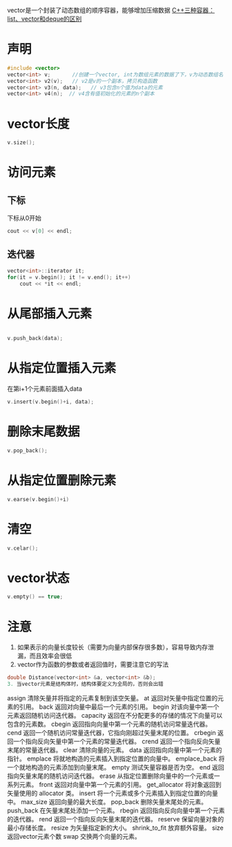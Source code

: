 vector是一个封装了动态数组的顺序容器，能够增加压缩数据
[C++三种容器：list、vector和deque的区别](http://blog.csdn.net/gogokongyin/article/details/51178378)
# 声明
```cpp
#include <vector>
vector<int> v;       //创建一个vector, int为数组元素的数据了下，v为动态数组名
vector<int> v2(v);   // v2是v的一个副本，拷贝构造函数
vector<int> v3(n, data);   // v3包含n个值为data的元素
vector<int> v4(n);  // v4含有值初始化的元素的n个副本
```

# vector长度
```cpp
v.size();
```

# 访问元素
## 下标
下标从0开始
```cpp
cout << v[0] << endl;
```
## 迭代器
```cpp
vector<int>::iterator it;
for(it = v.begin(); it != v.end(); it++)
    cout << *it << endl;
```
# 从尾部插入元素
```cpp

```
```cpp
v.push_back(data);
```

# 从指定位置插入元素
在第i+1个元素前面插入data
```cpp
v.insert(v.begin()+i, data);
```
# 删除末尾数据
```cpp
v.pop_back();
```

# 从指定位置删除元素
```cpp
v.earse(v.begin()+i)
```

# 清空
```cpp
v.celar();
```

# vector状态
```cpp
v.empty() == true;
```

# 注意
1. 如果表示的向量长度较长（需要为向量内部保存很多数），容易导致内存泄漏，而且效率会很低
2. vector作为函数的参数或者返回值时，需要注意它的写法
```cpp
double Distance(vector<int> &a, vector<int> &b);
3. 当vector元素是结构体时，结构体要定义为全局的，否则会出错
```



assign  清除矢量并将指定的元素复制到该空矢量。
at 	返回对矢量中指定位置的元素的引用。
back 	返回对向量中最后一个元素的引用。
begin 	对该向量中第一个元素返回随机访问迭代器。
capacity 	返回在不分配更多的存储的情况下向量可以包含的元素数。
cbegin 	返回指向向量中第一个元素的随机访问常量迭代器。
cend 	返回一个随机访问常量迭代器，它指向刚超过矢量末尾的位置。
crbegin 	返回一个指向反向矢量中第一个元素的常量迭代器。
crend 	返回一个指向反向矢量末尾的常量迭代器。
clear 	清除向量的元素。
data 	返回指向向量中第一个元素的指针。
emplace 	将就地构造的元素插入到指定位置的向量中。
emplace_back 	将一个就地构造的元素添加到向量末尾。
empty 	测试矢量容器是否为空。
end 	返回指向矢量末尾的随机访问迭代器。
erase 	从指定位置删除向量中的一个元素或一系列元素。
front 	返回对向量中第一个元素的引用。
get_allocator 	将对象返回到矢量使用的 allocator 类。
insert 	将一个元素或多个元素插入到指定位置的向量中。
max_size 	返回向量的最大长度。
pop_back 	删除矢量末尾处的元素。
push_back 	在矢量末尾处添加一个元素。
rbegin 	返回指向反向向量中第一个元素的迭代器。
rend 	返回一个指向反向矢量末尾的迭代器。
reserve 	保留向量对象的最小存储长度。
resize 	为矢量指定新的大小。
shrink_to_fit 	放弃额外容量。
size 	返回vector元素个数
swap 	交换两个向量的元素。 